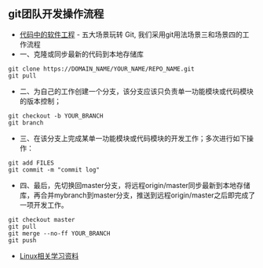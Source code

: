 ## git团队开发操作流程

* [代码中的软件工程](https://gitee.com/mengning997/se) - 五大场景玩转 Git, 我们采用git用法场景三和场景四的工作流程
* 一、克隆或同步最新的代码到本地存储库
```
git clone https://DOMAIN_NAME/YOUR_NAME/REPO_NAME.git
git pull
```
* 二、为自己的工作创建一个分支，该分支应该只负责单一功能模块或代码模块的版本控制；
```
git checkout -b YOUR_BRANCH
git branch
```
* 三、在该分支上完成某单一功能模块或代码模块的开发工作；多次进行如下操作：
```
git add FILES
git commit -m "commit log"
```
* 四、最后，先切换回master分支，将远程origin/master同步最新到本地存储库，再合并mybranch到master分支，推送到远程origin/master之后即完成了一项开发工作。
```
git checkout master
git pull
git merge --no-ff YOUR_BRANCH
git push
```
* [Linux相关学习资料](https://gitee.com/mengning997/linuxkernel/tree/master/ppt)